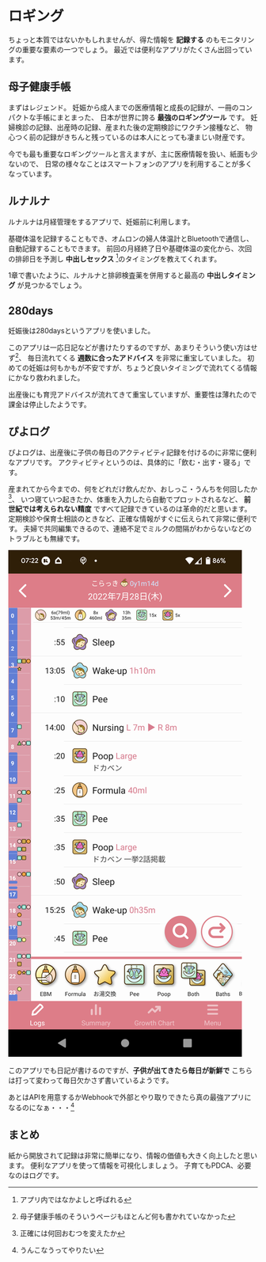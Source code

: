 # ロギング

ちょっと本質ではないかもしれませんが、得た情報を **記録する** のもモニタリングの重要な要素の一つでしょう。
最近では便利なアプリがたくさん出回っています。

## 母子健康手帳

まずはレジェンド。
妊娠から成人までの医療情報と成長の記録が、一冊のコンパクトな手帳にまとまった、
日本が世界に誇る **最強のロギングツール** です。
妊婦検診の記録、出産時の記録、産まれた後の定期検診にワクチン接種など、
物心つく前の記録がきちんと残っているのは本人にとっても凄まじい財産です。

今でも最も重要なロギングツールと言えますが、主に医療情報を扱い、紙面も少ないので、
日常の様々なことはスマートフォンのアプリを利用することが多くなっています。

## ルナルナ

ルナルナは月経管理をするアプリで、妊娠前に利用します。

基礎体温を記録することもでき、オムロンの婦人体温計とBluetoothで通信し、自動記録することもできます。
前回の月経終了日や基礎体温の変化から、次回の排卵日を予測し **中出しセックス** [^1]のタイミングを教えてくれます。

1章で書いたように、ルナルナと排卵検査薬を併用すると最高の **中出しタイミング** が見つかるでしょう。

[^1]: アプリ内ではなかよしと呼ばれる

## 280days

妊娠後は280daysというアプリを使いました。

このアプリは一応日記などが書けたりするのですが、あまりそういう使い方はせず[^2]、
毎日流れてくる **週数に合ったアドバイス** を非常に重宝していました。
初めての妊娠は何もかもが不安ですが、ちょうど良いタイミングで流れてくる情報にかなり救われました。

出産後にも育児アドバイスが流れてきて重宝していますが、重要性は薄れたので課金は停止したようです。

[^2]: 母子健康手帳のそういうページもほとんど何も書かれていなかった

## ぴよログ

ぴよログは、出産後に子供の毎日のアクティビティ記録を付けるのに非常に便利なアプリです。
アクティビティというのは、具体的に「飲む・出す・寝る」です。

産まれてから今までの、何をどれだけ飲んだか、おしっこ・うんちを何回したか[^3]、
いつ寝ていつ起きたか、体重を入力したら自動でプロットされるなど、
**前世紀では考えられない精度** ですべて記録できているのは革命的だと思います。
定期検診や保育士相談のときなど、正確な情報がすぐに伝えられて非常に便利です。
夫婦で共同編集できるので、連絡不足でミルクの間隔がわからないなどのトラブルとも無縁です。

![我が家では大量のうんちをドカベンと呼んでいる](images/screenshot-piyolog.png?scale=0.4)

このアプリでも日記が書けるのですが、**子供が出てきたら毎日が新鮮で** こちらは打って変わって毎日欠かさず書いているようです。

あとはAPIを用意するかWebhookで外部とやり取りできたら真の最強アプリになるのになぁ・・・[^4]

[^3]: 正確には何回おむつを変えたか
[^4]: うんこなうってやりたい

## まとめ

紙から開放されて記録は非常に簡単になり、情報の価値も大きく向上したと思います。
便利なアプリを使って情報を可視化しましょう。
子育てもPDCA、必要なのはログです。
